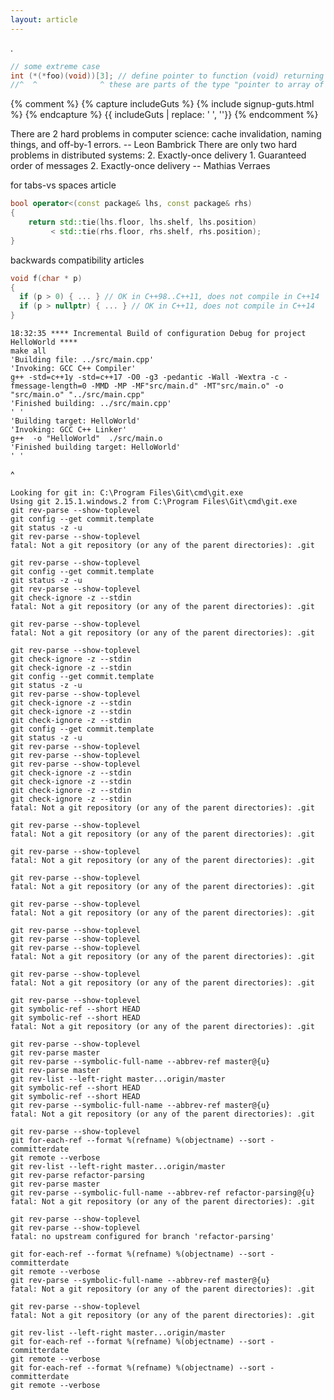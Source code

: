 ```yaml
---
layout: article
---
```


.

```c
// some extreme case
int (*(*foo)(void))[3]; // define pointer to function (void) returning pointer to an array of 3 ints
//^  ^              ^ these are parts of the type "pointer to array of 3 ints"
```

{% comment %}
{% capture includeGuts %}
{% include signup-guts.html %}
{% endcapture %}
{{ includeGuts | replace: '    ', ''}}
{% endcomment %}


There are 2 hard problems in computer science: cache invalidation, naming things, and off-by-1 errors. -- Leon Bambrick
There are only two hard problems in distributed systems: 2. Exactly-once delivery 1. Guaranteed order of messages 2. Exactly-once delivery -- Mathias Verraes

for tabs-vs spaces article

```c++
bool operator<(const package& lhs, const package& rhs)
{
    return std::tie(lhs.floor, lhs.shelf, lhs.position)
         < std::tie(rhs.floor, rhs.shelf, rhs.position);
}
```

backwards compatibility articles

```c++
void f(char * p)
{
  if (p > 0) { ... } // OK in C++98..C++11, does not compile in C++14
  if (p > nullptr) { ... } // OK in C++11, does not compile in C++14
}
```


    18:32:35 **** Incremental Build of configuration Debug for project HelloWorld ****
    make all 
    'Building file: ../src/main.cpp'
    'Invoking: GCC C++ Compiler'
    g++ -std=c++1y -std=c++17 -O0 -g3 -pedantic -Wall -Wextra -c -fmessage-length=0 -MMD -MP -MF"src/main.d" -MT"src/main.o" -o "src/main.o" "../src/main.cpp"
    'Finished building: ../src/main.cpp'
    ' '
    'Building target: HelloWorld'
    'Invoking: GCC C++ Linker'
    g++  -o "HelloWorld"  ./src/main.o   
    'Finished building target: HelloWorld'
    ' '

^

    Looking for git in: C:\Program Files\Git\cmd\git.exe
    Using git 2.15.1.windows.2 from C:\Program Files\Git\cmd\git.exe
    git rev-parse --show-toplevel
    git config --get commit.template
    git status -z -u
    git rev-parse --show-toplevel
    fatal: Not a git repository (or any of the parent directories): .git

    git rev-parse --show-toplevel
    git config --get commit.template
    git status -z -u
    git rev-parse --show-toplevel
    git check-ignore -z --stdin
    fatal: Not a git repository (or any of the parent directories): .git

    git rev-parse --show-toplevel
    fatal: Not a git repository (or any of the parent directories): .git

    git rev-parse --show-toplevel
    git check-ignore -z --stdin
    git check-ignore -z --stdin
    git config --get commit.template
    git status -z -u
    git rev-parse --show-toplevel
    git check-ignore -z --stdin
    git check-ignore -z --stdin
    git check-ignore -z --stdin
    git config --get commit.template
    git status -z -u
    git rev-parse --show-toplevel
    git rev-parse --show-toplevel
    git rev-parse --show-toplevel
    git check-ignore -z --stdin
    git check-ignore -z --stdin
    git check-ignore -z --stdin
    git check-ignore -z --stdin
    fatal: Not a git repository (or any of the parent directories): .git

    git rev-parse --show-toplevel
    fatal: Not a git repository (or any of the parent directories): .git

    git rev-parse --show-toplevel
    fatal: Not a git repository (or any of the parent directories): .git

    git rev-parse --show-toplevel
    fatal: Not a git repository (or any of the parent directories): .git

    git rev-parse --show-toplevel
    fatal: Not a git repository (or any of the parent directories): .git

    git rev-parse --show-toplevel
    git rev-parse --show-toplevel
    git rev-parse --show-toplevel
    fatal: Not a git repository (or any of the parent directories): .git

    git rev-parse --show-toplevel
    fatal: Not a git repository (or any of the parent directories): .git

    git rev-parse --show-toplevel
    git symbolic-ref --short HEAD
    git symbolic-ref --short HEAD
    fatal: Not a git repository (or any of the parent directories): .git

    git rev-parse --show-toplevel
    git rev-parse master
    git rev-parse --symbolic-full-name --abbrev-ref master@{u}
    git rev-parse master
    git rev-list --left-right master...origin/master
    git symbolic-ref --short HEAD
    git symbolic-ref --short HEAD
    git rev-parse --symbolic-full-name --abbrev-ref master@{u}
    fatal: Not a git repository (or any of the parent directories): .git

    git rev-parse --show-toplevel
    git for-each-ref --format %(refname) %(objectname) --sort -committerdate
    git remote --verbose
    git rev-list --left-right master...origin/master
    git rev-parse refactor-parsing
    git rev-parse master
    git rev-parse --symbolic-full-name --abbrev-ref refactor-parsing@{u}
    fatal: Not a git repository (or any of the parent directories): .git

    git rev-parse --show-toplevel
    git rev-parse --show-toplevel
    fatal: no upstream configured for branch 'refactor-parsing'

    git for-each-ref --format %(refname) %(objectname) --sort -committerdate
    git remote --verbose
    git rev-parse --symbolic-full-name --abbrev-ref master@{u}
    fatal: Not a git repository (or any of the parent directories): .git

    git rev-parse --show-toplevel
    fatal: Not a git repository (or any of the parent directories): .git

    git rev-list --left-right master...origin/master
    git for-each-ref --format %(refname) %(objectname) --sort -committerdate
    git remote --verbose
    git for-each-ref --format %(refname) %(objectname) --sort -committerdate
    git remote --verbose
